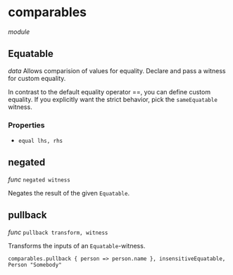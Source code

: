 # comparables

_module_ 

## Equatable

_data_ Allows comparision of values for equality.
Declare and pass a witness for custom equality.

In contrast to the default equality operator ==, you can define custom equality.
If you explicitly want the strict behavior, pick the `sameEquatable` witness.

### Properties

- `equal lhs, rhs`

## negated

_func_ `negated witness`

Negates the result of the given `Equatable`.
## pullback

_func_ `pullback transform, witness`

Transforms the inputs of an `Equatable`-witness.

```
comparables.pullback { person => person.name }, insensitiveEquatable, Person "Somebody"
```